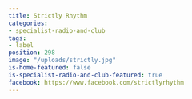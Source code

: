```yaml
---
title: Strictly Rhythm
categories:
- specialist-radio-and-club
tags:
- label
position: 298
image: "/uploads/strictly.jpg"
is-home-featured: false
is-specialist-radio-and-club-featured: true
facebook: https://www.facebook.com/strictlyrhythm
---
```


